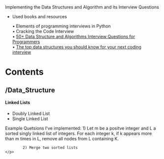 
Implementing the Data Structures and Algorithm and its Interview Questions

- Used books and resources

    • Elements of programming interviews in Python  <br />
    • Cracking the Code Interview  <br />
    • [50+ Data Structure and Algorithms Interview Questions for Programmers](https://hackernoon.com/50-data-structure-and-algorithms-interview-questions-for-programmers-b4b1ac61f5b0)  <br />
    • [The top data structures you should know for your next coding interview](https://medium.freecodecamp.org/the-top-data-structures-you-should-know-for-your-next-coding-interview-36af0831f5e3)  <br />



<h1> Contents </h1>

<h2> /Data_Structure </h2>
    <h4> Linked Lists </h4>
    <ul>
        <li>Doubly Linked List</li>
        <li>Single Linked List</li>
    </ul>
    <p>
        Example Quetsions I've implemented:
            1) Let m be a positve integer and L a sorted singly linked list of integers. For each integer k, if k appears more than m times in L, remove all nodes from L containing K.

            2) Merge two sorted lists
    </p>
